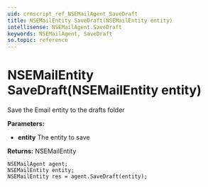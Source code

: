 ```yaml
---
uid: crmscript_ref_NSEMailAgent_SaveDraft
title: NSEMailEntity SaveDraft(NSEMailEntity entity)
intellisense: NSEMailAgent.SaveDraft
keywords: NSEMailAgent, SaveDraft
so.topic: reference
---
```


# NSEMailEntity SaveDraft(NSEMailEntity entity)

Save the Email entity to the drafts folder

**Parameters:**
 - **entity** The entity to save

**Returns:** NSEMailEntity

```crmscript
NSEMailAgent agent;
NSEMailEntity entity;
NSEMailEntity res = agent.SaveDraft(entity);
```


